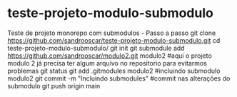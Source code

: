 # teste-projeto-modulo-submodulo
Teste de projeto monorepo com submodulos - Passo a passo
git clone https://github.com/sandrooscar/teste-projeto-modulo-submodulo.git
cd teste-projeto-modulo-submodulo/
git init
git submodule add https://github.com/sandrooscar/modulo2.git modulo2  #aqui o projeto modulo 2 já precisa ter algum arquivo no repositorio para evitarmos problemas
git status
git add .gitmodules modulo2  #incluindo submodulo modulo2
git commit -m "Incluindo submodules" #commit nas alterações do submodulo
git push origin main

